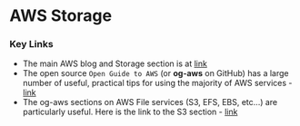 # AWS Storage

### Key Links

- The main AWS blog and Storage section is at [link](https://aws.amazon.com/blogs/storage/)
- The open source `Open Guide to AWS` (or **og-aws** on GitHub) has a large number of useful, practical tips for using the majority of AWS services - [link](https://github.com/open-guides/og-aws)
- The og-aws sections on AWS File services (S3, EFS, EBS, etc...) are particularly useful.  Here is the link to the S3 section - [link](https://github.com/open-guides/og-aws#s3)


